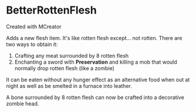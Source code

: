 # BetterRottenFlesh
Created with MCreator

Adds a new flesh item. It's like rotten flesh except... not rotten. There are two ways to obtain it:
1. Crafting any meat surrounded by 8 rotten flesh
2. Enchanting a sword with **Preservation** and killing a mob that would normally drop rotten flesh (like a zombie)

It can be eaten without any hunger effect as an alternative food when out at night as well as be smelted in a furnace into leather.

A bone surrounded by 8 rotten flesh can now be crafted into a decorative zombie head.